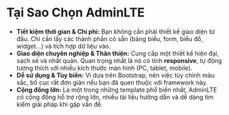 # Tại Sao Chọn AdminLTE

-   **Tiết kiệm thời gian & Chi phí:** Bạn không cần phải thiết kế giao diện từ đầu. Chỉ cần lấy các thành phần có sẵn (bảng biểu, form, biểu đồ, widget...) và tích hợp dữ liệu vào.
-   **Giao diện chuyên nghiệp & Thân thiện:** Cung cấp một thiết kế hiện đại, sạch sẽ và nhất quán. Quan trọng nhất là nó có tính **responsive**, tự động tương thích với nhiều kích thước màn hình (PC, tablet, mobile).
-   **Dễ sử dụng & Tùy biến:** Vì dựa trên Bootstrap, nên việc tùy chỉnh màu sắc, bố cục rất đơn giản nếu bạn đã quen thuộc với framework này.
-   **Cộng đồng lớn:** Là một trong những template phổ biến nhất, AdminLTE có cộng đồng hỗ trợ rộng lớn, nhiều tài liệu hướng dẫn và dễ dàng tìm kiếm giải pháp khi gặp vấn đề.
